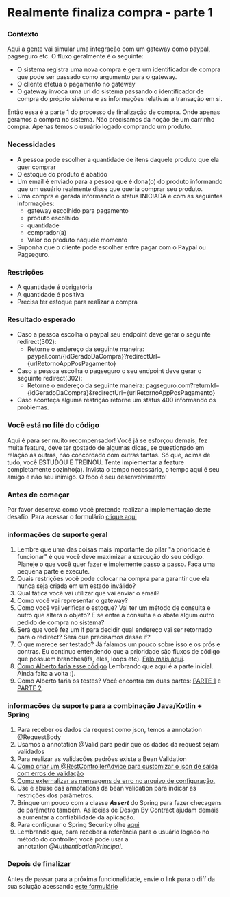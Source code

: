 # Realmente finaliza compra - parte 1

### Contexto

Aqui a gente vai simular uma integração com um gateway como paypal, pagseguro etc. O fluxo geralmente é o seguinte:

*   O sistema registra uma nova compra e gera um identificador de compra que pode ser passado como argumento para o gateway.
*   O cliente efetua o pagamento no gateway
*   O gateway invoca uma url do sistema passando o identificador de compra do próprio sistema e as informações relativas a transação em si.

Então essa é a parte 1 do processo de finalização de compra. Onde apenas geramos a compra no sistema. Não precisamos da noção de um carrinho compra. Apenas temos o usuário logado comprando um produto.

### Necessidades

*   A pessoa pode escolher a quantidade de itens daquele produto que ela quer comprar
*   O estoque do produto é abatido 
*   Um email é enviado para a pessoa que é dona(o) do produto informando que um usuário realmente disse que queria comprar seu produto.
* Uma compra é gerada informando o status INICIADA e com as seguintes informações:
  * gateway escolhido para pagamento
  * produto escolhido
  * quantidade
  * comprador(a)
  * Valor do produto naquele momento
*   Suponha que o cliente pode escolher entre pagar com o Paypal ou Pagseguro.

### Restrições

*   A quantidade é obrigatória
*   A quantidade é positiva
*   Precisa ter estoque para realizar a compra

### **Resultado esperado**

*   Caso a pessoa escolha o paypal seu endpoint deve gerar o seguinte redirect(302):
    *   Retorne o endereço da seguinte maneira: paypal.com/{idGeradoDaCompra}?redirectUrl={urlRetornoAppPosPagamento}
*   Caso a pessoa escolha o pagseguro o seu endpoint deve gerar o seguinte redirect(302):
    *   Retorne o endereço da seguinte maneira: pagseguro.com?returnId={idGeradoDaCompra}&redirectUrl={urlRetornoAppPosPagamento}
*   Caso aconteça alguma restrição retorne um status 400 informando os problemas. 

### Você está no filé do código

Aqui é para ser muito recompensador! Você já se esforçou demais, fez muita feature, deve ter gostado de algumas dicas, se questionado em relação as outras, não concordado com outras tantas. Só que, acima de tudo, você ESTUDOU E TREINOU. Tente implementar a feature completamente sozinho(a). Invista o tempo necessário, o tempo aqui é seu amigo e não seu inimigo. O foco é seu desenvolvimento!

### Antes de começar
Por favor descreva como você pretende realizar a implementação deste desafio. Para acessar o formulário [clique aqui](https://forms.gle/NerMmk1PkaTiZXNz9)

### **informações de suporte geral**

1.  Lembre que uma das coisas mais importante do pilar "a prioridade é funcionar" é que você deve maximizar a execução do seu código. Planeje o que você quer fazer e implemente passo a passo. Faça uma pequena parte e execute. 
2.  Quais restrições você pode colocar na compra para garantir que ela nunca seja criada em um estado inválido?
3.  Qual tática você vai utilizar que vai enviar o email?
4.  Como você vai representar o gateway?
5.  Como você vai verificar o estoque? Vai ter um método de consulta e outro que altera o objeto? E se entre a consulta e o abate algum outro pedido de compra no sistema? 
6.  Será que você fez um if para decidir qual endereço vai ser retornado para o redirect? Será que precisamos desse if?
7.  O que merece ser testado? Já falamos um pouco sobre isso e os prós e contras. Eu continuo entendendo que a prioridade são fluxos de código que possuem branches(ifs, eles, loops etc). [Falo mais aqui](https://youtu.be/vCnhwbkX3EA).
9.  [Como Alberto faria esse código](https://youtu.be/HP9OhAvwOu0) Lembrando que aqui é a parte inicial. Ainda falta a volta :). 
10. Como Alberto faria os testes? Você encontra em duas partes: [PARTE 1](https://youtu.be/CnDoQahMoD0) e [PARTE 2](https://youtu.be/t8sJeUS3nz4). 


### informações de suporte para a combinação Java/Kotlin + Spring​

1.  Para receber os dados da request como json, temos a annotation @RequestBody
2.  Usamos a annotation @Valid para pedir que os dados da request sejam validados
3.  Para realizar as validações padrões existe a Bean Validation
4.  [Como criar um @RestControllerAdvice para customizar o json de saída com erros de validação](https://youtu.be/H6aM-4RaRrE)
5.  [Como externalizar as mensagens de erro no arquivo de configuração.](https://youtu.be/FO4HnZNCvoo)
6.  Use e abuse das annotations da bean validation para indicar as restrições dos parâmetros. 
7.  Brinque um pouco com a classe **_Assert_**​ ​do Spring para fazer checagens de parâmetro também. As ideias de Design By Contract ajudam demais a aumentar a confiabilidade da aplicação.
8.  Para configurar o Spring Security olhe [aqui](https://youtu.be/0I--CLsqC7w)
9.  Lembrando que, para receber a referência para o usuário logado no método do controller, você pode usar a annotation _@AuthenticationPrincipal_​.

### Depois de finalizar
Antes de passar para a próxima funcionalidade, envie o link para o diff da sua solução acessando [este formulário](https://forms.gle/MXRUCzr3c6EGxkdp6)

